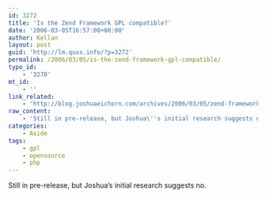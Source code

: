 ```yaml
---
id: 3272
title: 'Is the Zend Framework GPL compatible?'
date: '2006-03-05T16:57:00+00:00'
author: Kellan
layout: post
guid: 'http://lm.quxx.info/?p=3272'
permalink: /2006/03/05/is-the-zend-framework-gpl-compatible/
typo_id:
    - '3270'
mt_id:
    - ''
link_related:
    - 'http://blog.joshuaeichorn.com/archives/2006/03/05/zend-framework-license/'
raw_content:
    - 'Still in pre-release, but Joshua\''s initial research suggests no.'
categories:
    - Aside
tags:
    - gpl
    - opensource
    - php
---
```


Still in pre-release, but Joshua’s initial research suggests no.